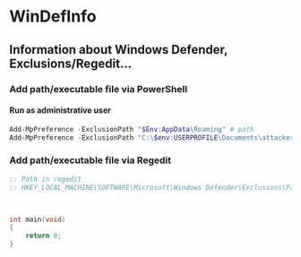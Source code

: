 # WinDefInfo
## Information about Windows Defender, Exclusions/Regedit...


### Add path/executable file via PowerShell
#### Run as administrative user
```ps1
Add-MpPreference -ExclusionPath "$Env:AppData\Roaming" # path
Add-MpPreference -ExclusionPath "C:\$env:USERPROFILE\Documents\attacker.exe" # executable
```



### Add path/executable file via Regedit
```cmd
:: Path in regedit
:: HKEY_LOCAL_MACHINE\SOFTWARE\Microsoft\Windows Defender\Exclusions\Paths




```








```c
int main(void)
{
    return 0;
}
```
